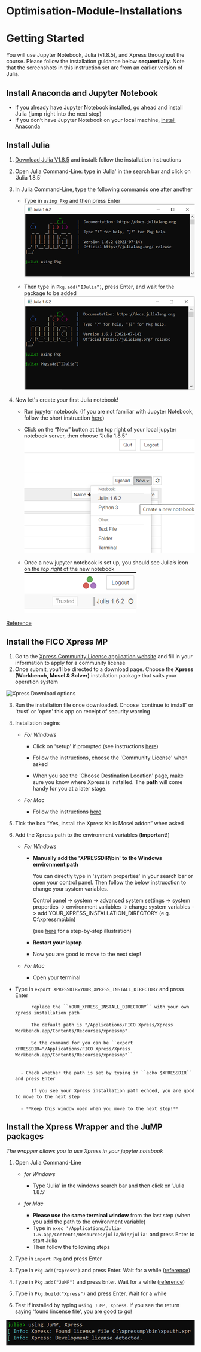 # Optimisation-Module-Installations

# Getting Started
You will use Jupyter Notebook, Julia (v1.8.5), and Xpress throughout the course. Please follow the installation guidance below **sequentially**. Note that the screenshots in this instruction set are from an earlier version of Julia.

## Install Anaconda and Jupyter Notebook
- If you already have Jupyter Notebook installed, go ahead and install Julia (jump right into the next step)
- If you don’t have Jupyter Notebook on your local machine, [install Anaconda](https://www.anaconda.com/products/individual-d)

## Install Julia
1. [Download Julia V1.8.5](https://julialang.org/downloads/) and install: follow the installation instructions
2. Open Julia Command-Line: type in 'Julia' in the search bar and click on 'Julia 1.8.5'
3. In Julia Command-Line, type the following commands one after another

    - Type in ``using Pkg`` and then press Enter
![type using Pkg in Julia Command-Line](https://github.com/dajwani/Optimisation-Module-Installations/blob/main/static/Install_Julia_package1.PNG)

    - Then type in ``Pkg.add(“IJulia”)``, press Enter, and wait for the package to be added
![type using Pkg in Julia Command-Line](https://github.com/dajwani/Optimisation-Module-Installations/blob/main/static/Install_Julia_package2.PNG)

4. Now let's create your first Julia notebook!
    - Run jupyter notebook. (If you are not familiar with Jupyter Notebook, follow the short instruction [here](https://pythonforundergradengineers.com/opening-a-jupyter-notebook-on-windows.html)) 
    - Click on the “New” button at the top right of your local jupyter notebook server, then choose “Julia 1.8.5”
    ![create new Julia notebook](https://github.com/dajwani/Optimisation-Module-Installations/blob/main/static/Create_new_Julia_notebook.png)

    - Once a new jupyter notebook is set up, you should see Julia’s icon on the *top right* of the new notebook  
    ![check Julia's icon in newly-created notebook](https://github.com/dajwani/Optimisation-Module-Installations/blob/main/static/Create_new_Julia_notebook2.png)

[Reference](https://datatofish.com/add-julia-to-jupyter/)


## Install the FICO Xpress MP
1. Go to the [Xpress Community License application website](https://content.fico.com/xpress-optimization-community-license) and fill in your information to apply for a community license
2. Once submit, you'll be directed to a download page. Choose the **Xpress (Workbench, Mosel & Solver)** installation package that suits your operation system

![Xpress Download options](https://github.com/dajwani/Optimisation-Module-InstallationsPheobe-Sun/Julia-for-optimisation/blob/main/static/Install_Xpress.PNG)

3. Run the installation file once downloaded. Choose 'continue to install' or 'trust' or 'open' this app on receipt of security warning
4. Installation begins
    - *For Windows*
      
      - Click on 'setup' if prompted (see instructions [here](https://www.fico.com/fico-xpress-optimization/docs/latest/installguide/dhtml/chapinst1_sec_secwin.html))
      
      - Follow the instructions, choose the 'Community License' when asked
      
      - When you see the 'Choose Destination Location' page, make sure you know where Xpress is installed. The **path** will come handy for you at a later stage.
      
    - *For Mac*
      
      - Follow the instructions [here](https://www.fico.com/fico-xpress-optimization/docs/latest/installguide/dhtml/chapinst1_sec_secmac.html)
      

5. Tick the box “Yes, install the Xpress Kalis Mosel addon” when asked
6. Add the Xpress path to the environment variables (**Important!**)
    - *For Windows*
        - **Manually add the 'XPRESSDIR\bin' to the Windows environment path** 
    
           You can directly type in 'system properties' in your search bar or open your control panel. Then follow the below instrucction to change your system variables.
           
           Control panel -> system -> advanced system settings -> system properties -> environment variables -> change system variables -> add YOUR_XPRESS_INSTALLATION_DIRECTORY (e.g. C:\xpressmp\bin)
           
           (see [here](https://learn.sparkfun.com/tutorials/configuring-the-path-system-variable/all) for a step-by-step illustration)
        
        - **Restart your laptop**

        - Now you are good to move to the next step!
        
    - *For Mac*
        - Open your terminal

- Type in ``export XPRESSDIR=YOUR_XPRESS_INSTALL_DIRECTORY`` and press Enter

            replace the ``YOUR_XPRESS_INSTALL_DIRECTORY`` with your own Xpress installation path
            
            The default path is "/Applications/FICO Xpress/Xpress Workbench.app/Contents/Recourses/xpressmp". 
            
            So the command for you can be ``export XPRESSDIR="/Applications/FICO Xpress/Xpress Workbench.app/Contents/Recourses/xpressmp"``
            
            
        - Check whether the path is set by typing in ``echo $XPRESSDIR`` and press Enter
           
            If you see your Xpress installation path echoed, you are good to move to the next step
            
        - **Keep this window open when you move to the next step!**

<!--         Type ``. /Applications/FICO\ Xpress/xpressmp/bin/xpvars.sh`` in your terminal. Follow the instructions [here](https://www.fico.com/fico-xpress-optimization/docs/latest/installguide/dhtml/chapinst1_sec_secmac.html) -->

## Install the Xpress Wrapper and the JuMP packages
*The wrapper allows you to use Xpress in your jupyter notebook*
1. Open Julia Command-Line 
    - *for Windows* 
    
      - Type 'Julia' in the windows search bar and then click on 'Julia 1.8.5'
     
    - *for Mac*
      
      - **Please use the same terminal window** from the last step (when you add the path to the environment variable)
      - Type in ``exec '/Applications/Julia-1.6.app/Contents/Resources/julia/bin/julia'`` and press Enter to start Julia
      - Then follow the following steps
      
3. Type in ``import Pkg`` and press Enter
4. Type in ``Pkg.add("Xpress")`` and press Enter. Wait for a while ([reference](https://github.com/jump-dev/Xpress.jl))
5. Type in ``Pkg.add("JuMP")`` and press Enter. Wait for a while ([reference](https://jump.dev/JuMP.jl/stable/installation/))
6. Type in ``Pkg.build("Xpress")`` and press Enter. Wait  for a while
7. Test if installed by typing ``using JuMP, Xpress``. If you see the return saying 'found lincense file', you are good to go! 

![Xpress wrapper installation success](https://github.com/dajwani/Optimisation-Module-Installations/blob/main/static/Install_success.PNG)
